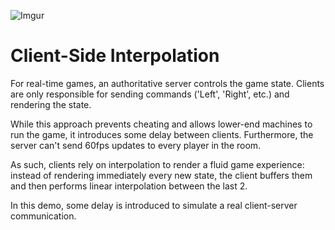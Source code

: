 ![Imgur](https://i.imgur.com/nIhGLDz.gif)

# Client-Side Interpolation

For real-time games, an authoritative server controls the game state. Clients are only responsible for sending commands ('Left', 'Right', etc.) and rendering the state.

While this approach prevents cheating and allows lower-end machines to run the game, it introduces some delay between clients. Furthermore, the server can't send 60fps updates to every player in the room.

As such, clients rely on interpolation to render a fluid game experience: instead of rendering immediately every new state, the client buffers them and then performs linear interpolation between the last 2.

In this demo, some delay is introduced to simulate a real client-server communication.
